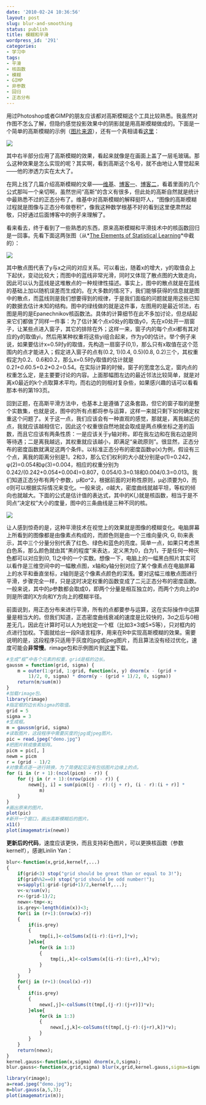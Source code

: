 ```yaml
---
date: '2010-02-24 10:36:56'
layout: post
slug: blur-and-smoothing
status: publish
title: 模糊和平滑
wordpress_id: '291'
categories:
- 学习中
tags:
- 平滑
- 核函数
- 模糊
- GIMP
- 非参数
- 回归
- 正态分布
---
```


用过Photoshop或者GIMP的朋友应该都对高斯模糊这个工具比较熟悉。我虽然对作图不怎么了解，但隐约感觉投影效果中的阴影就是用高斯模糊做成的。下面是一个简单的高斯模糊的示例（[图片来源](http://www.zcool.com.cn/gfx/ZNzMyNjQ=.html)），还有一个真相请看[这里](http://yihui.name/cn/2010/02/a-big-thank-you-to-linlin-yan/)：

[![](http://i.imgur.com/vYIxTUd.png)](http://i.imgur.com/vYIxTUd.png)

其中右半部分应用了高斯模糊的效果，看起来就像是在画面上盖了一层毛玻璃。那么这种效果是怎么实现的呢？其实啊，看到高斯这个名号，就不由地让人警觉起来——他的渗透力实在太大了。

在网上找了几篇介绍高斯模糊的文章——[维基](http://zh.wikipedia.org/wiki/%E9%AB%98%E6%96%AF%E6%A8%A1%E7%B3%8A)、[博客一](http://www.cnblogs.com/hoodlum1980/archive/2008/03/03/1088567.html)、[博客二](http://blog.sina.com.cn/s/blog_4b97ab670100aa3a.html)，看着里面的几个公式那叫一个亲切啊，虽然世间“高斯”的含义有很多，但此处的高斯自然就是统计中最熟悉不过的正态分布了。维基中对高斯模糊的解释挺吓人，“图像的高斯模糊过程就是图像与正态分布做卷积”，像我这种数学根基不好的看到这里便肃然起敬，只好通过后面博客中的例子来理解了。

看来看去，终于看到了一些熟悉的东西，原来高斯模糊和平滑技术中的核函数回归是一回事。先看下面这两张图（从*[The Elements of Statistical Learning](http://www-stat.stanford.edu/~hastie/local.ftp/Springer/ESLII_print3.pdf)*中截的）：

[![](http://i.imgur.com/PUV0GdJ.png)](http://i.imgur.com/PUV0GdJ.png)

其中散点图代表了y与x之间的对应关系。可以看出，随着x的增大，y的取值会上下起伏，变动比较大；而图中的蓝线非常光滑，同时又体现了散点图的大致走向，因此可以认为蓝线是这堆散点的一种规律性描述。事实上，图中的散点就是在蓝线的基础上加以随机误差而生成的。在大多数的情况下，我们能够获得的信息就是图中的散点，而蓝线则是我们想要得到的规律，于是我们面临的问题就是用这些已知的数据去估计未知的结构。图中的绿线做的就是这件事，左图用的是最近邻法，右图是用的是Epanechnikov核函数法。具体的计算细节在此不多加讨论，但总结起来它们都做了同样一件事：为了估计某个点x0处y的取值y0，先在x0处开一扇窗子，让某些点进入窗子，其它的排除在外；这样一来，窗子内的每个点xi都有其对应的y的取值yi，然后用某种权重将这些yi组合起来，作为y0的估计。举个例子来说，如果要估计x=0.5时y的取值，先构造一扇窗子(0,1)，那么只有x取值在这个范围内的点才能进入；假定进入窗子的点有(0.2, 1)(0.4, 0.5)(0.8, 0.2)三个，其权重假定为0.2、0.6和0.2，那么x=0.5时y取值的估计就是0.2*1+0.6*0.5+0.2*0.2=0.54。在实际计算的时候，窗子的宽度怎么定，窗内点的权重怎么定，是主要要讨论的内容。上面那幅图左边的最近邻法比较简单，就是对离x0最近的k个点取算术平均，而右边的则相对复杂些，如果感兴趣的话可以看看那本书的第193页。

回到正题，在高斯平滑方法中，也基本上是遵循了这条套路，但它的窗子取的是整个实数集，也就是说，图中的所有点都将参与运算，这样一来就只剩下如何确定权重这个问题了。关于这一点，我们应该会有一种直观的感觉，那就是，离我越近的点，我就应该越相信它，因此这个权重很自然地就会取成是两点横坐标之差的函数，而且它应该有两条性质：一是应该关于y轴对称，即在我左边和在我右边是同等待遇；二是离我越远，其权重就应该越小，即满足“亲疏原则”。很显然，正态分布的密度函数就满足这两个条件。以标准正态分布的密度函数φ(x)为例，假设有三个点，离我的距离分别是1，2和3，那么它们权利的大小就分别是φ(1)=0.242，φ(2)=0.054和φ(3)=0.004，相应的权重分别为0.242/(0.242+0.054+0.004)=0.807，0.054/0.3=0.18和0.004/0.3=0.013。我们知道正态分布有两个参数，μ和σ^2，根据前面的对称性原则，μ必须要为0，而σ则可以根据实际情况来变化。一般来说，σ越大，密度曲线就越平坦，等权的倾向也就越大。下面的公式是估计值的表达式，其中的K(,)就是核函数，相当于是不同点“决定权”大小的度量，图中的三条曲线是三种不同的核。

[![](http://i.imgur.com/a7HyFSf.png)](http://i.imgur.com/a7HyFSf.png)

让人感到惊奇的是，这种平滑技术在视觉上的效果就是图像的模糊变化。电脑屏幕上所看到的图像都是由像素点构成的，而颜色则是由一个三维向量(R, G, B)来表示，其中三个分量分别代表了红色、绿色和蓝色的亮度。简单一点，如果只考虑黑白色系，那么颜色就由其“黑的程度”来表达，定义黑为0，白为1，于是任何一种灰色都可以对应到(0, 1)之中的一个实数。想像一下，电脑上的一幅黑白照片其实可以看作是三维空间中的一幅散点图，x轴和y轴分别对应了某个像素点在电脑屏幕上的水平和垂直坐标，z轴则是这个像素点颜色的深浅。要对这幅三维散点图进行平滑，步骤完全一样，只是这时决定权重的函数变成了二元正态分布的密度函数。一般来说，其中的ρ参数都会取成0，即两个分量是相互独立的，而两个方向上的σ则是所谓的X方向和Y方向上的模糊半径。

前面说到，用正态分布来进行平滑，所有的点都要参与运算，这在实际操作中运算量是相当大的。但我们知道，正态密度曲线衰减的速度是比较快的，3σ之后与0相差无几，因此在计算时可以人为地划定一个框（比如3×3或5×5等），只对框内的点进行加权。下面就给出一段R语言程序，用来在R中实现高斯模糊的效果。需要说明的是，这段程序只适用于灰度的jpg或jpeg图片，而且算法没有经过优化，速度可能会**非常慢**。rimage包和示例图片到[这里](https://bitbucket.org/yixuan/cn/downloads/Gaussian-Blur.zip)下载。

```r
#生成“框”中各个元素的权重，grid是框的边长。
gaussm = function(grid, sigma) {
    m = outer(1:grid, 1:grid, function(x, y) dnorm(x - (grid +
        1)/2, 0, sigma) * dnorm(y - (grid + 1)/2, 0, sigma))
    return(m/sum(m))
}
#加载rimage包。
library(rimage)
#指定框的边长和sigma的取值。
grid = 5
sigma = 3
#生成框。
m = gaussm(grid, sigma)
#读取图片，这段程序中需要灰度的jpg或jpeg图片。
pic = read.jpeg("demo.jpg")
#把图片转成像素矩阵。
picm = pic[, ]
newm = picm
r = (grid - 1)/2
#对像素点逐一进行转换，为了简便起见没有包括图片边缘上的点。
for (i in (r + 1):(ncol(picm) - r)) {
    for (j in (r + 1):(nrow(picm) - r)) {
        newm[j, i] = sum(picm[(j - r):(j + r), (i - r):(i + r)] *
            m)
    }
}
#画出原来的图片。
plot(pic)
#新开一个窗口，画出高斯模糊后的图片。
x11()
plot(imagematrix(newm))
```

**更新后的代码**，速度应该更快，而且支持彩色图片，可以更换核函数（参数kernelf），感谢Linlin Yan：

```r
blur<-function(x,grid,kernelf,...)
{
    if(grid<3) stop("grid should be great than or equal to 3!");
    if(grid%%2==0) stop("grid should be odd number!");
    v=sapply(1:grid-(grid+1)/2,kernelf,...);
    v<-v/sum(v);
    r<-(grid-1)/2;
    newx<-tmp<-x;
    is.grey<-length(dim(x))<3;
    for(i in (r+1):(nrow(x)-r))
    {
        if(is.grey)
        {
            tmp[i,]<-colSums(x[(i-r):(i+r),]*v);
        }else{
            for(k in 1:3)
            {
                tmp[i,,k]<-colSums(x[(i-r):(i+r),,k]*v);
            }
        }
    }
    for(j in (r+1):(ncol(x)-r))
    {
        if(is.grey)
        {
            newx[,j]<-colSums(t(tmp[,(j-r):(j+r)])*v);
        }else{
            for(k in 1:3)
            {
                newx[,j,k]<-colSums(t(tmp[,(j-r):(j+r),k])*v);
            }
        }
    }
    return(newx);
}
kernel.gauss<-function(x,sigma) dnorm(x,0,sigma);
blur.gauss<-function(x,grid,sigma) blur(x,grid,kernel.gauss,sigma=sigma);

library(rimage);
a=read.jpeg("demo.jpg");
m=blur.gauss(a,5,3);
plot(imagematrix(m));
```
